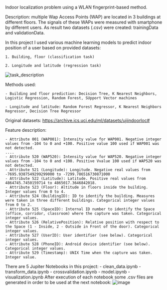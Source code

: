 Indoor localization problem using a WLAN fingerprint-based method.

Description: multiple Wap Access Points (WAP) are located in 3 buildings at different floors.
The signals of these WAPs were measured with smartphone by different users. As result two datasets (.csv) were created:
trainingData and validationData.

In this project I used various machine learning models to predict indoor position of a user based on provided datasets:

    1. Building, floor (classification task)
    
    2. Longitude and latitude (regression task)

![task_description](https://user-images.githubusercontent.com/84286885/137634394-23905de9-9022-4d6e-8e1b-7f5d0aaaea03.jpg)

   
Methods used:

    - Building and floor prediction: Decision Tree, K Nearest Neighbors, Logistic Regression, Random Forest, SUpport Vector machines
    
    - Longitude and latitude: Random Forest Regressor, K Nearest Neighbors Regressor, Decision Tree Regressor

Original datasets: https://archive.ics.uci.edu/ml/datasets/ujiindoorloc#

Feature description:

    - Attribute 001 (WAP001): Intensity value for WAP001. Negative integer values from -104 to 0 and +100. Positive value 100 used if WAP001 was not detected.
    ....
    - Attribute 520 (WAP520): Intensity value for WAP520. Negative integer values from -104 to 0 and +100. Positive Vvalue 100 used if WAP520 was not detected.
    - Attribute 521 (Longitude): Longitude. Negative real values from -7695.9387549299299000 to -7299.786516730871000
    - Attribute 522 (Latitude): Latitude. Positive real values from 4864745.7450159714 to 4865017.3646842018.
    - Attribute 523 (Floor): Altitude in floors inside the building. Integer values from 0 to 4.
    - Attribute 524 (BuildingID): ID to identify the building. Measures were taken in three different buildings. Categorical integer values from 0 to 2.
    - Attribute 525 (SpaceID): Internal ID number to identify the Space (office, corridor, classroom) where the capture was taken. Categorical integer values.
    - Attribute 526 (RelativePosition): Relative position with respect to the Space (1 - Inside, 2 - Outside in Front of the door). Categorical integer values.
    - Attribute 527 (UserID): User identifier (see below). Categorical integer values.
    - Attribute 528 (PhoneID): Android device identifier (see below). Categorical integer values.
    - Attribute 529 (Timestamp): UNIX Time when the capture was taken. Integer value.
    
   There are 5 Jupiter Notebooks in this project:
    - clean_data.ipynb
    - transform_data.ipynb
    - crossvalidation.ipynb
    - model.ipynb
    - visualization.ipynb
   After execution of each notebook some .csv files are generated in order to be used at the next notebook:
   ![image](https://user-images.githubusercontent.com/84286885/137634687-118895cb-f811-4e3a-8338-b2273d9265b7.png)

   
    
